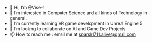 - 👋 Hi, I’m @Vise-1
- 👀 I’m interested in Computer Science and all kinds of Technology in general.
- 🌱 I’m currently learning VR game development in Unreal Engine 5
- 💞️ I’m looking to collaborate on AI and Game Dev Projects.
- 📫 How to reach me : email me at sparsh1711.alive@gmail.com 

<!---
Vise-1/Vise-1 is a ✨ special ✨ repository because its `README.md` (this file) appears on your GitHub profile.
You can click the Preview link to take a look at your changes.
--->
